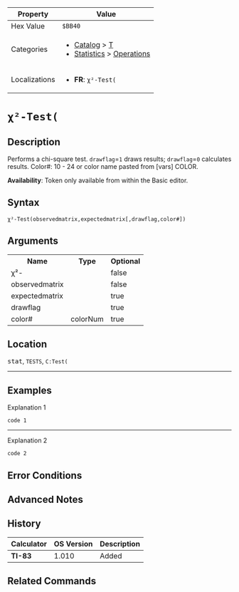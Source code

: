 | Property      | Value |
|---------------|-------|
| Hex Value     | `$BB40`|
| Categories    | <ul><li>[Catalog](../categories/Catalog.md) > [T](../categories/Catalog.md#T)</li><li>[Statistics](../categories/Statistics.md) > [Operations](../categories/Statistics.md#Operations)</li></ul> |
| Localizations | <ul><li><b>FR</b>: `χ²-Test(`</li></ul> |

# `χ²-Test(`

## Description
Performs a chi-square test. `drawflag`=`1` draws results; `drawflag`=`0` calculates results.
Color#: 10 - 24 or color name pasted from [vars] COLOR.


<b>Availability</b>: Token only available from within the Basic editor.

## Syntax
`χ²-Test(observedmatrix,expectedmatrix[,drawflag,color#])`

## Arguments
<table>
<tr><th>Name</th><th>Type</th><th>Optional</th></tr>

<tr><td>χ²-</td><td></td><td>false</td></tr>

<tr><td>observedmatrix</td><td></td><td>false</td></tr>

<tr><td>expectedmatrix</td><td></td><td>true</td></tr>

<tr><td>drawflag</td><td></td><td>true</td></tr>

<tr><td>color#</td><td>colorNum</td><td>true</td></tr>

</table>

## Location
<kbd>stat</kbd>, `TESTS`, `C:Test(`
<hr>

## Examples

Explanation 1
```ti-basic
code 1
```
---
Explanation 2
```ti-basic
code 2
```

## Error Conditions


## Advanced Notes


## History
| Calculator | OS Version | Description |
|------------|------------|-------------|
| <b>TI-83</b> | 1.010 | Added

## Related Commands

    